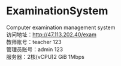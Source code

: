 # ExaminationSystem
Computer examination management system  
访问地址：http://47.113.202.40/exam  
教师账号：teacher 123  
管理员账号：admin 123  
服务器：2核(vCPU)2 GiB 1Mbps  

